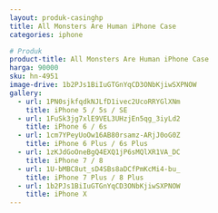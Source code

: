 ```yaml
---
layout: produk-casinghp
title: All Monsters Are Human iPhone Case
categories: iphone

# Produk
product-title: All Monsters Are Human iPhone Case
harga: 90000
sku: hn-4951
image-drive: 1b2PJs1BiIuGTGnYqCD3ONbKjiwSXPNOW
gallery:
  - url: 1PN0sjkfqdkNJLfD1ivec2UcoRRYGlXNm
    title: iPhone 5 / 5s / SE
  - url: 1FuSk3jg7xlE9VEL3UHzjEn5qg_3iyLd2
    title: iPhone 6 / 6s
  - url: 1cm7YPeyUoOw16AB80rsamz-ARjJ0oG0Z
    title: iPhone 6 Plus / 6s Plus
  - url: 1zKJdGoOneBgQ4EXQ1jP6sMQlXR1VA_DC
    title: iPhone 7 / 8
  - url: 1U-bMBC8ut_sD4SBs8aDCfPmKcMi4-bu_
    title: iPhone 7 Plus / 8 Plus
  - url: 1b2PJs1BiIuGTGnYqCD3ONbKjiwSXPNOW
    title: iPhone X
---
```

